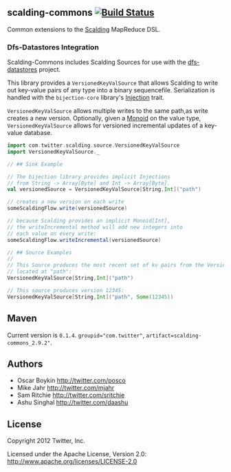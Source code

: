 ## scalding-commons [![Build Status](https://secure.travis-ci.org/twitter/scalding-commons.png)](http://travis-ci.org/twitter/scalding-commons)

Common extensions to the [Scalding](https://www.github.com/twitter/scalding) MapReduce DSL.

### Dfs-Datastores Integration

Scalding-Commons includes Scalding Sources for use with the [dfs-datastores](https://www.github.com/nathanmarz/dfs-datastores) project.

This library provides a `VersionedKeyValSource` that allows Scalding to write out key-value pairs of any type into a binary sequencefile. Serialization is handled with the `bijection-core` library's [Injection](https://github.com/twitter/bijection/blob/master/bijection-core/src/main/scala/com/twitter/bijection/Injection.scala) trait.

`VersionedKeyValSource` allows multiple writes to the same path,as write creates a new version. Optionally, given a [Monoid](https://github.com/twitter/algebird/blob/develop/src/main/scala/com/twitter/algebird/BaseAbstractAlgebra.scala#L23) on the value type, `VersionedKeyValSource` allows for versioned incremental updates of a key-value database.

```scala
import com.twitter.scalding.source.VersionedKeyValSource
import VersionedKeyValSource._

// ## Sink Example

// The bijection library provides implicit Injections
// from String -> Array[Byte] and Int -> Array[Byte].
val versionedSource = VersionedKeyValSource[String,Int]("path")

// creates a new version on each write
someScaldingFlow.write(versionedSource)

// because Scalding provides an implicit Monoid[Int],
// the writeIncremental method will add new integers into
// each value on every write:
someScaldingFlow.writeIncremental(versionedSource)

// ## Source Examples
//
// This Source produces the most recent set of kv pairs from the VersionedStore
// located at "path":
VersionedKeyValSource[String,Int]("path")

// This source produces version 12345:
VersionedKeyValSource[String,Int]("path", Some(12345))
```

## Maven

Current version is `0.1.4`. `groupid="com.twitter"`,  `artifact=scalding-commons_2.9.2"`.

## Authors

* Oscar Boykin <http://twitter.com/posco>
* Mike Jahr <http://twitter.com/mjahr>
* Sam Ritchie <http://twitter.com/sritchie>
* Ashu Singhal <http://twitter.com/daashu>

## License

Copyright 2012 Twitter, Inc.

Licensed under the Apache License, Version 2.0: http://www.apache.org/licenses/LICENSE-2.0
